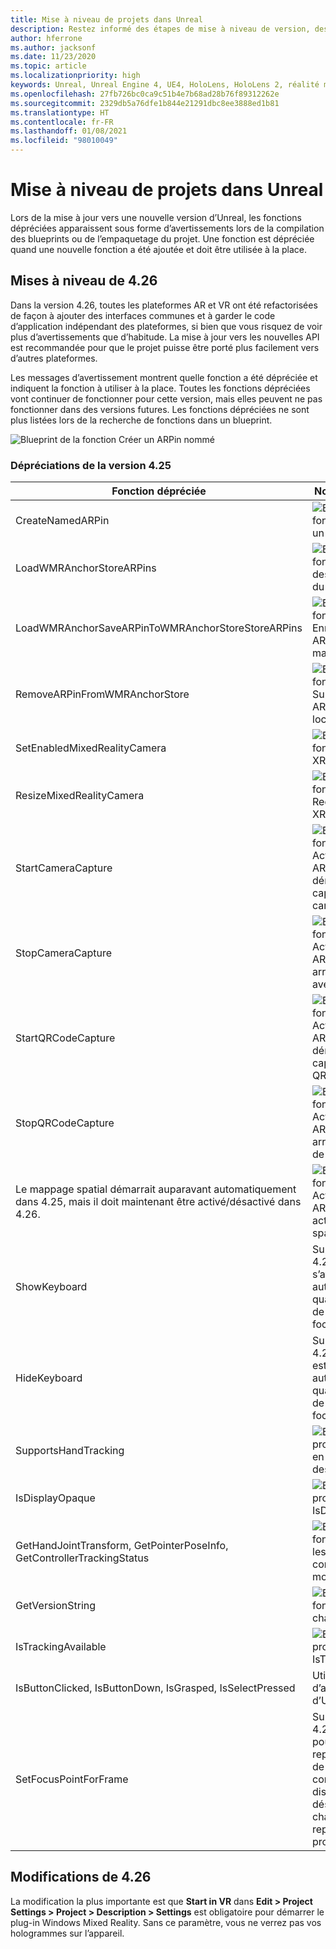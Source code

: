 ```yaml
---
title: Mise à niveau de projets dans Unreal
description: Restez informé des étapes de mise à niveau de version, des modifications de l’API et des dépréciations pour vos projets Unreal.
author: hferrone
ms.author: jacksonf
ms.date: 11/23/2020
ms.topic: article
ms.localizationpriority: high
keywords: Unreal, Unreal Engine 4, UE4, HoloLens, HoloLens 2, réalité mixte, développement, documentation, guides, fonctionnalités, casque de réalité mixte, casque windows mixed reality, casque de réalité virtuelle, portage, mise à niveau
ms.openlocfilehash: 27fb726bc0ca9c51b4e7b68ad28b76f89312262e
ms.sourcegitcommit: 2329db5a76dfe1b844e21291dbc8ee3888ed1b81
ms.translationtype: HT
ms.contentlocale: fr-FR
ms.lasthandoff: 01/08/2021
ms.locfileid: "98010049"
---
```

# <a name="upgrading-projects-in-unreal"></a>Mise à niveau de projets dans Unreal

Lors de la mise à jour vers une nouvelle version d’Unreal, les fonctions dépréciées apparaissent sous forme d’avertissements lors de la compilation des blueprints ou de l’empaquetage du projet.  Une fonction est dépréciée quand une nouvelle fonction a été ajoutée et doit être utilisée à la place. 

## <a name="426-upgrades"></a>Mises à niveau de 4.26
 
Dans la version 4.26, toutes les plateformes AR et VR ont été refactorisées de façon à ajouter des interfaces communes et à garder le code d’application indépendant des plateformes, si bien que vous risquez de voir plus d’avertissements que d’habitude.  La mise à jour vers les nouvelles API est recommandée pour que le projet puisse être porté plus facilement vers d’autres plateformes.

Les messages d’avertissement montrent quelle fonction a été dépréciée et indiquent la fonction à utiliser à la place.  Toutes les fonctions dépréciées vont continuer de fonctionner pour cette version, mais elles peuvent ne pas fonctionner dans des versions futures.  Les fonctions dépréciées ne sont plus listées lors de la recherche de fonctions dans un blueprint.

![Blueprint de la fonction Créer un ARPin nommé](images/unreal-porting-img-01.png)

### <a name="425-deprecations"></a>Dépréciations de la version 4.25

| Fonction dépréciée | Nouvelle fonction |
| --- | --- |
| CreateNamedARPin | ![Blueprint de la fonction Épingler un composant](images/unreal-porting-img-02.png) |
| LoadWMRAnchorStoreARPins | ![Blueprint de la fonction Charger des ARPins à partir du magasin local](images/unreal-porting-img-03.png) |
| LoadWMRAnchorSaveARPinToWMRAnchorStoreStoreARPins | ![Blueprint de la fonction Enregistrer un ARPin dans le magasin local](images/unreal-porting-img-04.png) |
| RemoveARPinFromWMRAnchorStore | ![Blueprint de la fonction Supprimer un ARPin du magasin local](images/unreal-porting-img-05.png) |
| SetEnabledMixedRealityCamera | ![Blueprint de la fonction Activer XRCamera](images/unreal-porting-img-06.png) |
| ResizeMixedRealityCamera | ![Blueprint de la fonction Redimensionner XRCamera](images/unreal-porting-img-07.png) |
| StartCameraCapture | ![Blueprint de la fonction Activer/désactiver ARCapture pour démarrer la capture avec la caméra](images/unreal-porting-img-08.png) |
| StopCameraCapture | ![Blueprint de la fonction Activer/désactiver ARCapture pour arrêter la capture avec la caméra](images/unreal-porting-img-09.png) |
| StartQRCodeCapture | ![Blueprint de la fonction Activer/désactiver ARCapture pour démarrer la capture de code QR](images/unreal-porting-img-10.png) |
| StopQRCodeCapture | ![Blueprint de la fonction Activer/désactiver ARCapture pour arrêter la capture de code QR](images/unreal-porting-img-11.png) |
| Le mappage spatial démarrait auparavant automatiquement dans 4.25, mais il doit maintenant être activé/désactivé dans 4.26. | ![Blueprint de la fonction Activer/désactiver ARCapture pour activer le mappage spatial](images/unreal-porting-img-12.png) |
| ShowKeyboard | Supprimé dans 4.26, car le clavier s’affiche automatiquement quand un widget de texte reçoit le focus. |
| HideKeyboard | Supprimé dans 4.26, car le clavier est masqué automatiquement quand un widget de texte n’a plus le focus. |
| SupportsHandTracking | ![Blueprint de la propriété de prise en charge du suivi des mains](images/unreal-porting-img-13.png) |
| IsDisplayOpaque | ![Blueprint de la propriété IsDisplayOpaque](images/unreal-porting-img-14.png) |
| GetHandJointTransform, GetPointerPoseInfo, GetControllerTrackingStatus | ![Blueprint de la fonction Obtenir les données du contrôleur de mouvement](images/unreal-porting-img-15.png) |
| GetVersionString | ![Blueprint de la fonction Obtenir la chaîne de version](images/unreal-porting-img-16.png) |
| IsTrackingAvailable | ![Blueprint de la propriété IsTrackingAvailable](images/unreal-porting-img-17.png) |
| IsButtonClicked, IsButtonDown, IsGrasped, IsSelectPressed | Utilisez le système d’action d’entrée d’Unreal. |
| SetFocusPointForFrame | Supprimé dans 4.26  Était utilisé pour la reprojection lors de la communication à distance, qui prend désormais en charge la reprojection de profondeur. |

## <a name="426-changes"></a>Modifications de 4.26

La modification la plus importante est que **Start in VR** dans **Edit > Project Settings > Project > Description > Settings** est obligatoire pour démarrer le plug-in Windows Mixed Reality. Sans ce paramètre, vous ne verrez pas vos hologrammes sur l’appareil.
